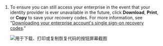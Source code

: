 1. To ensure you can still access your enterprise in the event that your identity provider is ever unavailable in the future, click **Download**, **Print**, or **Copy** to save your recovery codes. For more information, see "[Downloading your enterprise account's single sign-on recovery codes](/admin/identity-and-access-management/managing-recovery-codes-for-your-enterprise/downloading-your-enterprise-accounts-single-sign-on-recovery-codes)."

   ![用于下载、打印或复制恢复代码的按钮屏幕截图](/assets/images/help/saml/saml_recovery_code_options.png)

